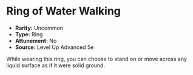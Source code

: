 # Ring of Water Walking

- **Rarity:** Uncommon
- **Type:** Ring
- **Attunement:** No
- **Source:** Level Up Advanced 5e

While wearing this ring, you can choose to stand on or move across any liquid surface as if it were solid ground.
